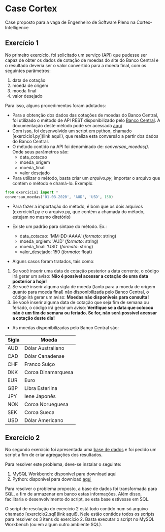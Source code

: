 # **Case Cortex**

Case proposto para a vaga de Engenheiro de Software Pleno na Cortex-Intelligence

## **Exercício 1**

No primeiro exercício, foi solicitado um serviço (API) que pudesse ser capaz de obter os dados de cotação de moedas do site do Banco Central e o resultado deveria ser o valor convertido para a moeda final, com os seguintes parâmetros:

1. data de cotação
2. moeda de origem
3. moeda final
4. valor desejado

Para isso, alguns procedimentos foram adotados:

- Para a obtenção dos dados das cotações de moedas do Banco Central, foi utilizado o método de API REST disponibilizado pelo [Banco Central](https://olinda.bcb.gov.br/olinda/servico/PTAX/versao/v1/aplicacao#!/recursos/CotacaoMoedaPeriodo#eyJmb3JtdWxhcmlvIjp7IiRmb3JtYXQiOiJqc29uIiwiJHRvcCI6MTAwfX0=). A documentação deste método pode ser acessada [aqui](https://olinda.bcb.gov.br/olinda/servico/PTAX/versao/v1/documentacao) 
- Com isso, foi desenvolvido um script em python, chamado [exercicio1.py](link aqui!), que realiza esta conversão a partir dos dados do Banco Central.
- O método contido na API foi denominado de: *conversao_moedas()*. Onde seus parâmetros são:
    - data_cotacao 
    - moeda_origem
    - moeda_final
    - valor desejado
- Para utilizar o método, basta criar um *arquivo.py*, importar o arquivo que contém o método e chamá-lo. Exemplo:

```python
from exercicio1 import *
conversao_moedas('01-03-2020', 'AUD', 'USD', 150)
```

- Para fazer a importação do método, é bom que os dois arquivos (exercicio1.py e o arquivo.py, que contém a chamada do método, estejam no mesmo diretório)

- Existe um padrão para sintaxe do método. Ex.:
    - data_cotacao: 'MM-DD-AAAA' (*formato*: string)
    - moeda_orgiem: 'AUD' (*formato*: string)
    - moeda_final: 'USD' (*formato*: string)
    - valor_desejado: 150 (*formato*: float)

- Alguns casos foram tratados, tais como:

1. Se você inserir uma data de cotação posterior a data corrente, o código irá gerar um aviso: **Não é possível acessar a cotação de uma data posterior a hoje!**
2. Se você inserir alguma sigla de moeda (tanto para a moeda de origem quanto para moeda final) não disponibilizada pelo Banco Central, o código irá gerar um aviso: **Moedas não disponíveis para consulta!**
3. Se você inserir alguma data de cotação que seja fim de semana ou feriado, o código irá gerar um aviso: **Verifique se a data que colocou não é um fim de semana ou feriado. Se for, não será possível acessar a cotação deste dia!**

- As moedas disponibilizadas pelo Banco Central são:

Sigla | Moeda
----- | -----
AUD   | Dólar Australiano
CAD   | Dólar Canadense
CHF   | Franco Suíço
DKK   | Coroa Dinamarquesa
EUR   | Euro
GBP   | Libra Esterlina
JPY   | Iene Japonês
NOK   | Coroa Norueguesa
SEK   | Coroa Sueca
USD   | Dólar Americano


## **Exercício 2**

No segundo exercício foi apresentada uma [base de dados](https://docs.google.com/spreadsheets/d/1CELbpon5O66OkW3fXIl36gJ8P7thUBKrRag_QP0Uwfg/edit#gid=1297471854) e foi pedido um script a fim de criar agregações dos resultados.

Para resolver este problema, deve-se instalar o seguinte:

1. MySQL Workbench: disponível para download [aqui](https://www.mysql.com/downloads/)
2. Python: disponível para download [aqui](https://www.python.org/downloads/)

Para resolver o problema proposto, a base de dados foi transformada para SQL, a fim de armazenar em banco estas informações. Além disso, facilitaria o desenvolvimento do script, se esta base estivesse em SQL.

O script de resolução do exercício 2 está todo contido num só arquivo chamado [exercicio2.sql](link aqui!). Nele estão contidos todos os scripts para resolver os 3 itens do exercício 2. Basta executar o script no MySQL Workbench (ou em algum outro ambiente SQL).

